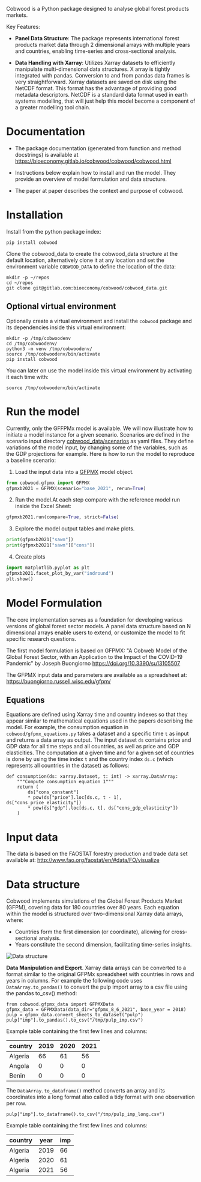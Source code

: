 Cobwood is a Python package designed to analyse global forest products markets.

Key Features:

- **Panel Data Structure**: The package represents international forest products market
  data through 2 dimensional arrays with multiple years
  and countries, enabling time-series and cross-sectional analysis.

- **Data Handling with Xarray**: Utilizes Xarray datasets to efficiently manipulate
  multi-dimensional data structures. X array is tightly integrated with pandas.
  Conversion to and from pandas data frames is very straightforward. Xarray datasets are
  saved on disk using the NetCDF format. This format has the advantage of providing good
  metadata descriptors. NetCDF is a standard data format used in earth systems
  modelling, that will just help this model become a component of a greater modelling
  tool chain.


# Documentation

- The package documentation (generated from function and method docstrings) is available
  at https://bioeconomy.gitlab.io/cobwood/cobwood/cobwood.html

- Instructions below explain how to install and run the model.  They provide an
  overview of
  model
  formulation and data structure.

- The paper at paper describes the context and purpose of cobwood.


# Installation

Install from the python package index:

    pip install cobwood

Clone the cobwood_data to create the cobwood_data structure at the default location,
alternatively clone it at any location and set the environment variable `COBWOOD_DATA` to
define the location of the data:

    mkdir -p ~/repos
    cd ~/repos
    git clone git@gitlab.com:bioeconomy/cobwood/cobwood_data.git


## Optional virtual environment

Optionally create a virtual environment and install the `cobwood` package and
its dependencies inside this virtual environment:

    mkdir -p /tmp/cobwoodenv
    cd /tmp/cobwoodenv/
    python3 -m venv /tmp/cobwoodenv/
    source /tmp/cobwoodenv/bin/activate
    pip install cobwood

You can later on use the model inside this virtual environment by activating it each
time with:

    source /tmp/cobwoodenv/bin/activate


# Run the model

Currently, only the GFFPMx model is available. We will now illustrate how to initiate a
model instance for a given scenario. Scenarios are defined in the scenario input
directory
[cobwood_data/scenarios](https://gitlab.com/bioeconomy/cobwood/cobwood_data/-/tree/main/scenario?ref_type=heads)
as yaml files. They define variations of the model input, by changing some of the
variables, such as the GDP projections for example. Here is how to run the model to
reproduce a baseline scenario:

1. Load the input data into a
   [GFPMX](https://bioeconomy.gitlab.io/cobwood/cobwood/cobwood/gfpmx.html#GFPMX) model
   object.

```python
from cobwood.gfpmx import GFPMX
gfpmxb2021 = GFPMX(scenario="base_2021", rerun=True)
```

2. Run the model.At each step compare with the reference model run inside the Excel
   Sheet:

```python
gfpmxb2021.run(compare=True, strict=False)
```

3. Explore the model output tables and make plots.

```python
print(gfpmxb2021["sawn"])
print(gfpmxb2021["sawn"]["cons"])
```

4. Create plots

```python
import matplotlib.pyplot as plt
gfpmxb2021.facet_plot_by_var("indround")
plt.show()
```



# Model Formulation

The core implementation serves as a foundation for developing various versions of global
forest sector models. A panel data structure based on N dimensional arrays  enable users
to extend, or customize the model to fit specific research questions.

The first model formulation is based on GFPMX: "A Cobweb Model of the Global Forest
Sector, with an Application to the Impact of the COVID-19 Pandemic" by Joseph Buongiorno
https://doi.org/10.3390/su13105507

The GFPMX input data and parameters are available as a spreadsheet at:
https://buongiorno.russell.wisc.edu/gfpm/


## Equations

Equations are defined using Xarray time and country indexes so that they appear similar
to mathematical equations used in the papers describing the model. For example, the
consumption equation in `cobwood/gfpmx_equations.py` takes a dataset and a specific time
`t` as input and returns a data array as output. The input dataset `ds` contains price
and GDP data for all time steps and all countries, as well as price and GDP
elasticities. The computation at a given time and for a given set of countries is done
by using the time index `t` and the country index  `ds.c` (which represents all
countries in the dataset) as follows:

    def consumption(ds: xarray.Dataset, t: int) -> xarray.DataArray:
        """Compute consumption equation 1"""
        return (
            ds["cons_constant"]
            * pow(ds["price"].loc[ds.c, t - 1], ds["cons_price_elasticity"])
            * pow(ds["gdp"].loc[ds.c, t], ds["cons_gdp_elasticity"])
        )



# Input data

The data is based on the FAOSTAT forestry production and trade data set available at:
http://www.fao.org/faostat/en/#data/FO/visualize


# Data structure

Cobwood implements simulations of the Global Forest Products Market (GFPM), covering
data for 180 countries over 80 years. Each equation within the model is structured over
two-dimensional Xarray data arrays, where:

- Countries form the first dimension (or coordinate), allowing for cross-sectional
  analysis.
- Years constitute the second dimension, facilitating time-series insights.

![Data structure](https://gitlab.com/bioeconomy/cobwood/cobwood/-/raw/main/paper/fig/data_structure_2.png)

**Data Manipulation and Export**. Xarray data arrays can be converted to a format
similar to the original GFPMx spreadsheet with countries in rows and years in columns.
For example the following code uses `DataArray.to_pandas()` to convert the pulp import
array to a csv file using the pandas to_csv() method:

    from cobwood.gfpmx_data import GFPMXData
    gfpmx_data = GFPMXData(data_dir="gfpmx_8_6_2021", base_year = 2018)
    pulp = gfpmx_data.convert_sheets_to_dataset("pulp")
    pulp["imp"].to_pandas().to_csv("/tmp/pulp_imp.csv")

Example table containing the first few lines and columns:

| country | 2019 | 2020 | 2021 |
|---------|------|------|------|
| Algeria | 66   | 61   | 56   |
| Angola  | 0    | 0    | 0    |
| Benin   | 0    | 0    | 0    |

The `DataArray.to_dataframe()` method converts an array and its coordinates into a long
format also called a tidy format with one observation per row.

    pulp["imp"].to_dataframe().to_csv("/tmp/pulp_imp_long.csv")

Example table containing the first few lines and columns:

| country | year | imp |
|---------|------|-----|
| Algeria | 2019 | 66  |
| Algeria | 2020 | 61  |
| Algeria | 2021 | 56  |

